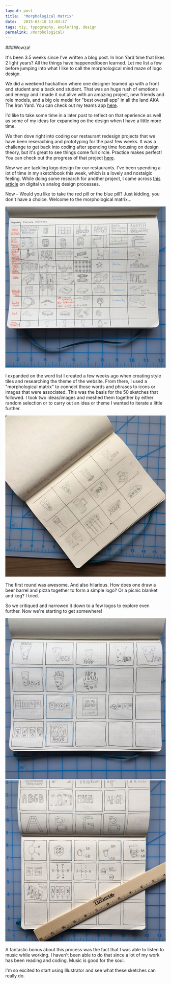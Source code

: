 ```yaml
---
layout: post
title:  "Morphological Matrix"  
date:   2015-03-10 13:03:47
tags: tiy, typography, exploring, design
permalink: /morphological/
---
```

###Wowza!

It's been 3.5 weeks since I've written a blog post. In Iron Yard time that likes 2 light years? All the things have happened/been learned. Let me list a few before jumping into what I like to call the morphological mind maze of logo design.

We did a weekend hackathon where one designer teamed up with a front end student and a back end student. That was an huge rush of emotions and energy and I made it out alive with an amazing project, new friends and role models, and a big ole medal for "best overall app" in all the land AKA The Iron Yard. You can check out my teams app [here](https://women-power.herokuapp.com/#/dashboard).

I'd like to take some time in a later post to reflect on that eperience as well as some of my ideas for expanding on the design when I have a little more time.

We then dove right into coding our restaurant redesign projects that we have been reseraching and prototyping for the past few weeks. It was a challenge to get back into coding after spending time focusing on design theory, but it's great to see things come full circle. Practice makes perfect! You can check out the progress of that project [here](http://dawndelatte.github.io/tiy_assignments/day_30/).

Now we are tackling logo design for our restaurants. I've been spending a lot of time in my sketchbook this week, which is a lovely and nostalgic feeling. While doing some  research for another project, I came across [this article](http://www.juxtapoz.com/design/design-process-analog-vs-digital) on digital vs analog design processes.


Now – Would you like to take the red pill or the blue pill? 
Just kidding, you don't have a choice. Welcome to the morphological matrix...

<img src="/journal_assets/morph_chart.jpg">

I expanded on the word list I created a few weeks ago when creating style tiles and researching the theme of the website. From there, I used a "morphological matrix" to connect those words and phrases to icons or images that were associated. This was the basis for the 50 sketches that followed. I took two ideas/images and meshed them together by either random selection or to carry out an idea or theme I wanted to iterate a little further.

<img src="/journal_assets/abgb_logos1.jpg">


The first round was awesome. And also hilarious. How does one draw a beer barrel and pizza together to form a simple logo? Or a picnic blanket and keg? I tried.

So we critiqued and narrowed it down to a few logos to explore even further. Now we're starting to get somewhere!

<img src="/journal_assets/abgb_logos2.jpg">
<img src="/journal_assets/abgb_logos3.jpg">


A fantastic bonus about this process was the fact that I was able to listen to music while working. I haven't been able to do that since a lot of my work has been reading and coding. Music is good for the soul.


I'm so excited to start using Illustrator and see what these sketches can really do. 